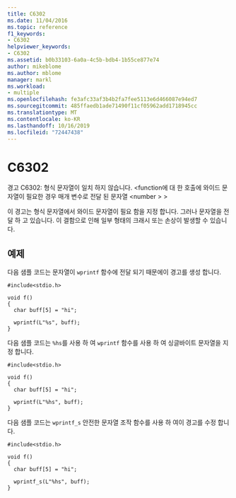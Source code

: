 ```yaml
---
title: C6302
ms.date: 11/04/2016
ms.topic: reference
f1_keywords:
- C6302
helpviewer_keywords:
- C6302
ms.assetid: b0b33103-6a0a-4c5b-bdb4-1b55ce877e74
author: mikeblome
ms.author: mblome
manager: markl
ms.workload:
- multiple
ms.openlocfilehash: fe3afc33af3b4b2fa7fee5113e6d466087e94ed7
ms.sourcegitcommit: 485ffaedb1ade71490f11cf05962add1718945cc
ms.translationtype: MT
ms.contentlocale: ko-KR
ms.lasthandoff: 10/16/2019
ms.locfileid: "72447438"
---
```

# <a name="c6302"></a>C6302
경고 C6302: 형식 문자열이 일치 하지 않습니다. \<function에 대 한 호출에 와이드 문자열이 필요한 경우 매개 변수로 전달 된 문자열 \<number > >

 이 경고는 형식 문자열에서 와이드 문자열이 필요 함을 지정 합니다. 그러나 문자열을 전달 하 고 있습니다. 이 결함으로 인해 일부 형태의 크래시 또는 손상이 발생할 수 있습니다.

## <a name="example"></a>예제
 다음 샘플 코드는 문자열이 `wprintf` 함수에 전달 되기 때문에이 경고를 생성 합니다.

```
#include<stdio.h>

void f()
{
  char buff[5] = "hi";

  wprintf(L"%s", buff);
}
```

 다음 샘플 코드는 `%hs`를 사용 하 여 `wprintf` 함수를 사용 하 여 싱글바이트 문자열을 지정 합니다.

```
#include<stdio.h>

void f()
{
  char buff[5] = "hi";

  wprintf(L"%hs", buff);
}
```

 다음 샘플 코드는 `wprintf_s` 안전한 문자열 조작 함수를 사용 하 여이 경고를 수정 합니다.

```
#include<stdio.h>

void f()
{
  char buff[5] = "hi";

  wprintf_s(L"%hs", buff);
}
```
